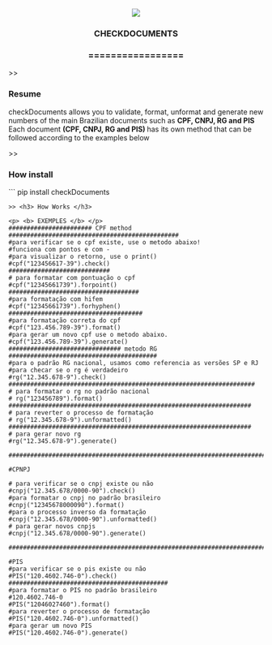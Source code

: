 
<h1 align="center">
<img src="https://img.shields.io/static/v1?label=CHECKDOCUMENTS%20POR&message=Bates&color=7159c1&style=flat-square&logo=ghost"/>
<h3> <p align="center">CHECKDOCUMENTS </p> </h3>
<h3> <p align="center"> ================= </p> </h3>
>> <h3> Resume </h3>
<p> checkDocuments allows you to validate, format, unformat and generate new numbers of the main Brazilian documents such as <b> CPF, CNPJ, RG and PIS </b>
Each document <b> (CPF, CNPJ, RG and PIS) </b> has its own method that can be followed according to the examples below </p>
>> <h3> How install </h3>
```
pip install checkDocuments

```
>> <h3> How Works </h3>

<p> <b> EXEMPLES </b> </p>
####################### CPF method ###############################################
#para verificar se o cpf existe, use o metodo abaixo!
#funciona com pontos e com -
#para visualizar o retorno, use o print()
#cpf("123456617-39").check()
############################
# para formatar com pontuação o cpf
#cpf("12345661739").forpoint() 
####################################
#para formatação com hifem
#cpf("12345661739").forhyphen()
#####################################
#para formatação correta do cpf
#cpf("123.456.789-39").format()
#para gerar um novo cpf use o metodo abaixo.
#cpf("123.456.789-39").generate()
############################### metodo RG #########################################
#para o padrão RG nacional, usamos como referencia as versões SP e RJ
#para checar se o rg é verdadeiro
#rg("12.345.678-9").check()
####################################################################
# para formatar o rg no padrão nacional
# rg("123456789").format()
###################################################################
# para reverter o processo de formatação
# rg("12.345.678-9").unformatted()
###################################################################
# para gerar novo rg
#rg("12.345.678-9").generate()

####################################################################################

#CPNPJ

# para verificar se o cnpj existe ou não
#cnpj("12.345.678/0000-90").check()
#para formatar o cnpj no padrão brasileiro
#cnpj("12345678000090").format()
#para o processo inverso da formatação
#cnpj("12.345.678/0000-90").unformatted()
# para gerar novos cnpjs
#cnpj("12.345.678/0000-90").generate()

#####################################################################################

#PIS
#para verificar se o pis existe ou não
#PIS("120.4602.746-0").check()
############################################
#para formatar o PIS no padrão brasileiro
#120.4602.746-0
#PIS("12046027460").format()
#para reverter o processo de formatação
#PIS("120.4602.746-0").unformatted()
#para gerar um novo PIS
#PIS("120.4602.746-0").generate()


